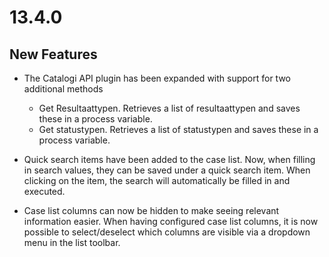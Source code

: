 # 13.4.0

## New Features

* The Catalogi API plugin has been expanded with support for two additional methods
  * Get Resultaattypen. Retrieves a list of resultaattypen and saves these in a process variable.
  * Get statustypen. Retrieves a list of statustypen and saves these in a process variable.

* Quick search items have been added to the case list. Now, when filling in search values, they can be saved under a quick search item. When clicking on the item, the search will automatically be filled in and executed.

* Case list columns can now be hidden to make seeing relevant information easier. When having configured case list columns, it is now possible to select/deselect which columns are visible via a dropdown menu in the list toolbar.

